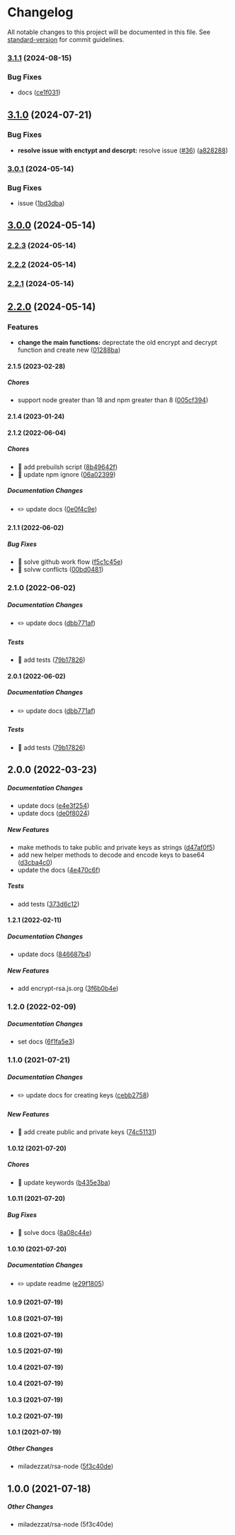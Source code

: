 # Changelog

All notable changes to this project will be documented in this file. See [standard-version](https://github.com/conventional-changelog/standard-version) for commit guidelines.

### [3.1.1](https://github.com/miladezzat/encrypt-rsa/compare/v3.1.0...v3.1.1) (2024-08-15)


### Bug Fixes

* docs ([ce1f031](https://github.com/miladezzat/encrypt-rsa/commit/ce1f0319f12d6b242191c1c4b344cc3d91807f9c))

## [3.1.0](https://github.com/miladezzat/encrypt-rsa/compare/v3.0.1...v3.1.0) (2024-07-21)


### Bug Fixes

* **resolve issue with enctypt and descrpt:** resolve issue ([#36](https://github.com/miladezzat/encrypt-rsa/issues/36)) ([a828288](https://github.com/miladezzat/encrypt-rsa/commit/a82828867db21feaecaa0c146f021b688b24a414))

### [3.0.1](https://github.com/miladezzat/encrypt-rsa/compare/v3.0.0...v3.0.1) (2024-05-14)


### Bug Fixes

* issue ([1bd3dba](https://github.com/miladezzat/encrypt-rsa/commit/1bd3dbaebd679c04019e92fb774eb110f2c304c4))

## [3.0.0](https://github.com/miladezzat/encrypt-rsa/compare/v2.2.3...v3.0.0) (2024-05-14)

### [2.2.3](https://github.com/miladezzat/encrypt-rsa/compare/v2.2.2...v2.2.3) (2024-05-14)

### [2.2.2](https://github.com/miladezzat/encrypt-rsa/compare/v2.2.1...v2.2.2) (2024-05-14)

### [2.2.1](https://github.com/miladezzat/encrypt-rsa/compare/v2.2.0...v2.2.1) (2024-05-14)

## [2.2.0](https://github.com/miladezzat/encrypt-rsa/compare/v2.1.4...v2.2.0) (2024-05-14)


### Features

* **change the main functions:** deprectate the old encrypt and decrypt function and create new ([01288ba](https://github.com/miladezzat/encrypt-rsa/commit/01288ba879ffacf7e60acf0d8d2d3c96023d9edf))

#### 2.1.5 (2023-02-28)

##### Chores

*  support node greater than 18 and npm greater than 8 ([005cf394](https://github.com/miladezzat/encrypt-rsa/commit/005cf3942d4503b474f86bc9a8015cc67107e0a2))

#### 2.1.4 (2023-01-24)

#### 2.1.2 (2022-06-04)

##### Chores

*  🤖 add prebuilsh script ([8b49642f](https://github.com/miladezzat/encrypt-rsa/commit/8b49642f048c84623aefb6fe054c30f58461ff20))
*  🤖 update npm ignore ([06a02399](https://github.com/miladezzat/encrypt-rsa/commit/06a023998a6dcc1db718d8caf8ee3f1065139a42))

##### Documentation Changes

*  ✏️ update docs ([0e0f4c9e](https://github.com/miladezzat/encrypt-rsa/commit/0e0f4c9e622340b3d03cfa1e8af14de2ee83fc77))

#### 2.1.1 (2022-06-02)

##### Bug Fixes

*  🐛 solve github work flow ([f5c1c45e](https://github.com/miladezzat/encrypt-rsa/commit/f5c1c45ee524645a00f1f6fb18ff4396674b344e))
*  🐛 solvw conflicts ([00bd0481](https://github.com/miladezzat/encrypt-rsa/commit/00bd04814fe559c7134be82e41cca32cd5a97359))

### 2.1.0 (2022-06-02)

##### Documentation Changes


*  ✏️ update docs ([dbb771af](https://github.com/miladezzat/encrypt-rsa/commit/dbb771afe73af68dd6982790f3e6f9924d639077))

##### Tests

*  💍 add tests ([79b17826](https://github.com/miladezzat/encrypt-rsa/commit/79b178268fc6c5f821f9655f64c3342425066ad8))

#### 2.0.1 (2022-06-02)

##### Documentation Changes

*  ✏️ update docs ([dbb771af](https://github.com/miladezzat/encrypt-rsa/commit/dbb771afe73af68dd6982790f3e6f9924d639077))

##### Tests

*  💍 add tests ([79b17826](https://github.com/miladezzat/encrypt-rsa/commit/79b178268fc6c5f821f9655f64c3342425066ad8))

## 2.0.0 (2022-03-23)

##### Documentation Changes

*  update docs ([e4e3f254](https://github.com/miladezzat/encrypt-rsa/commit/e4e3f254a4819922138f1e1763415207dc1591c6))
*  update docs ([de0f8024](https://github.com/miladezzat/encrypt-rsa/commit/de0f8024aad85c591273f93b50952cd72e230693))

##### New Features

*  make methods to take public and private keys as strings ([d47af0f5](https://github.com/miladezzat/encrypt-rsa/commit/d47af0f5c39d49cfb1589b0e236cc7c995bfb395))
*  add new helper methods to decode and encode keys to base64 ([d3cba4c0](https://github.com/miladezzat/encrypt-rsa/commit/d3cba4c0f36d42e615f22c4ed4b828ed151faecb))
*  update the docs ([4e470c6f](https://github.com/miladezzat/encrypt-rsa/commit/4e470c6feabfc828172bc484285239a24df064a4))

##### Tests

*  add tests ([373d6c12](https://github.com/miladezzat/encrypt-rsa/commit/373d6c125184bd2e1394091def64280a5392413e))

#### 1.2.1 (2022-02-11)

##### Documentation Changes

*  update docs ([846687b4](https://github.com/miladezzat/encrypt-rsa/commit/846687b4226bad946b2c0a20636ebec433c9005a))

##### New Features

*  add encrypt-rsa.js.org ([3f6b0b4e](https://github.com/miladezzat/encrypt-rsa/commit/3f6b0b4e1fbc8082b9416f3dadd3be277a6e5c3f))

### 1.2.0 (2022-02-09)

##### Documentation Changes

*  set docs ([6f1fa5e3](https://github.com/miladezzat/encrypt-rsa/commit/6f1fa5e38e7d1ef0576a8e49501766f540715477))

### 1.1.0 (2021-07-21)

##### Documentation Changes

*  ✏️ update docs for creating keys ([cebb2758](https://github.com/miladezzat/encrypt-rsa/commit/cebb2758ac55478d46f0ae6228a10f8f1f78b8c3))

##### New Features

*  🎸 add create public and private keys ([74c51131](https://github.com/miladezzat/encrypt-rsa/commit/74c51131a858ad28cdda605b479b6bd21297e730))

#### 1.0.12 (2021-07-20)

##### Chores

*  🤖 update keywords ([b435e3ba](https://github.com/miladezzat/encrypt-rsa/commit/b435e3ba757a80dd66b95ed8a8a668952b66558e))

#### 1.0.11 (2021-07-20)

##### Bug Fixes

*  🐛 solve docs ([8a08c44e](https://github.com/miladezzat/encrypt-rsa/commit/8a08c44e767d5dcd242b5a5806602468cb663ec1))

#### 1.0.10 (2021-07-20)

##### Documentation Changes

*  ✏️ update readme ([e29f1805](https://github.com/miladezzat/encrypt-rsa/commit/e29f180513d8f79daaad9fee7e0a532e2e94f076))

#### 1.0.9 (2021-07-19)

#### 1.0.8 (2021-07-19)

#### 1.0.8 (2021-07-19)

#### 1.0.5 (2021-07-19)

#### 1.0.4 (2021-07-19)

#### 1.0.4 (2021-07-19)

#### 1.0.3 (2021-07-19)

#### 1.0.2 (2021-07-19)

#### 1.0.1 (2021-07-19)

##### Other Changes

* miladezzat/rsa-node ([5f3c40de](https://github.com/miladezzat/encrypt-rsa/commit/5f3c40deb5cf9424bee39bfae4620866e828fcf8))

## 1.0.0 (2021-07-18)

##### Other Changes

* miladezzat/rsa-node (5f3c40de)
